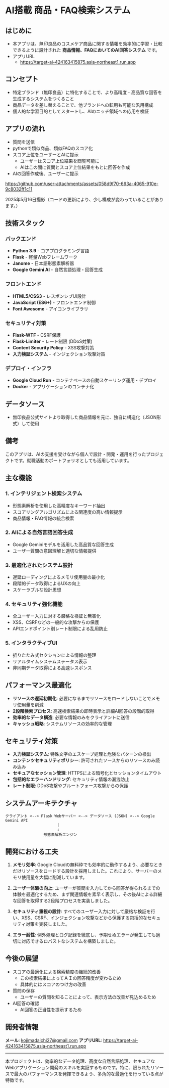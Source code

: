 # AI搭載 商品・FAQ検索システム

## はじめに

- 本アプリは、無印良品のコスメケア商品に関する情報を効率的に学習・比較できるように設計された **商品情報、FAQにおいてのAI回答システム** です。  
- アプリURL
  - https://target-ai-424163415875.asia-northeast1.run.app

## コンセプト

- 特定ブランド（無印良品）に特化することで、より高精度・高品質な回答を生成するシステムをつくること
- 商品データを差し替えることで、他ブランドへの転用も可能な汎用構成
- 個人的な学習目的としてスタートし、AIのニッチ領域への応用を検証

## アプリの流れ

- 質問を送信
- pythonで類似商品、類似FAQのスコア化
- スコア上位をユーザーとAIに提示
  - ユーザーはスコア上位結果を閲覧可能に
  - AIはこの間に質問とスコア上位結果をもとに回答を作成
- AIの回答作成後、ユーザーに提示



https://github.com/user-attachments/assets/058d9f70-663a-4065-910e-9c8032ff1c11






2025年5月16日撮影（コードの更新により、少し構成が変わっていることがあります。）

## 技術スタック

### バックエンド
- **Python 3.9** - コアプログラミング言語
- **Flask** - 軽量Webフレームワーク
- **Janome** - 日本語形態素解析器
- **Google Gemini AI** - 自然言語処理・回答生成

### フロントエンド
- **HTML5/CSS3** - レスポンシブUI設計
- **JavaScript (ES6+)** - フロントエンド制御
- **Font Awesome** - アイコンライブラリ

### セキュリティ対策
- **Flask-WTF** - CSRF保護
- **Flask-Limiter** - レート制限 (DDoS対策)
- **Content Security Policy** - XSS攻撃対策
- **入力検証システム** - インジェクション攻撃対策

### デプロイ・インフラ
- **Google Cloud Run** - コンテナベースの自動スケーリング運用・デプロイ
- **Docker** - アプリケーションのコンテナ化

## データソース

- 無印良品公式サイトより取得した商品情報を元に、独自に構造化（JSON形式）して使用

## 備考
このアプリは、AIの支援を受けながら個人で設計・開発・運用を行ったプロジェクトです。就職活動のポートフォリオとしても活用しています。

## 主な機能

### 1. インテリジェント検索システム
- 形態素解析を使用した高精度なキーワード抽出
- スコアリングアルゴリズムによる関連度の高い情報提示
- 商品情報・FAQ情報の統合検索

### 2. AIによる自然言語回答生成
- Google Geminiモデルを活用した高品質な回答生成
- ユーザー質問の意図理解と適切な情報提供

### 3. 最適化されたシステム設計
- 遅延ローディングによるメモリ使用量の最小化
- 段階的データ取得によるUXの向上
- スケーラブルな設計思想

### 4. セキュリティ強化機能
- 全ユーザー入力に対する厳格な検証と無害化
- XSS、CSRFなどの一般的な攻撃からの保護
- APIエンドポイント別レート制限による乱用防止

### 5. インタラクティブUI
- 折りたたみ式セクションによる情報の整理
- リアルタイムシステムステータス表示
- 非同期データ取得による高速レスポンス

## パフォーマンス最適化

- **リソースの遅延初期化**: 必要になるまでリソースをロードしないことでメモリ使用量を削減
- **2段階検索プロセス**: 高速検索結果の即時表示と詳細AI回答の段階的取得
- **効率的なデータ構造**: 必要な情報のみをクライアントに送信
- **キャッシュ戦略**: システムリソースの効率的な管理

## セキュリティ対策

- **入力検証システム**: 特殊文字のエスケープ処理と危険なパターンの検出
- **コンテンツセキュリティポリシー**: 許可されたソースからのリソースのみ読み込み
- **セキュアなセッション管理**: HTTPSによる暗号化とセッションタイムアウト
- **包括的なエラーハンドリング**: セキュリティ情報の漏洩防止
- **レート制限**: DDoS攻撃やブルートフォース攻撃からの保護

## システムアーキテクチャ

```
クライアント <--> Flask Webサーバー <--> データソース (JSON) <--> Google Gemini API
                       |
                       ↓
                 形態素解析エンジン
```

## 開発における工夫

1. **メモリ効率**: Google Cloudの無料枠でも効率的に動作するよう、必要なときだけリソースをロードする設計を採用しました。これにより、サーバーのメモリ使用量を大幅に削減しています。

2. **ユーザー体験の向上**: ユーザーが質問を入力してから回答が得られるまでの体験を最適化するため、まず関連情報を素早く表示し、その後AIによる詳細な回答を取得する2段階プロセスを実装しました。

3. **セキュリティ重視の設計**: すべてのユーザー入力に対して厳格な検証を行い、XSS、CSRF、インジェクション攻撃などから保護する包括的なセキュリティ対策を実装しました。

4. **エラー耐性**: 例外処理とログ記録を徹底し、予期せぬエラーが発生しても適切に対応できるロバストなシステムを構築しました。

## 今後の展望

- スコアの最適化による検索精度の継続的改善
  - この検索結果によってＡＩの回答精度が変わるため
  - 具体的にはスコアのつけ方の改善
- 質問の保存
  - ユーザーの質問を知ることによって、表示方法の改善が見込めるため
- AI回答の確認
  - AI回答の正当性を提示するため

## 開発者情報

**メール**: kojimadaichi27@gmail.com
**アプリURL**: https://target-ai-424163415875.asia-northeast1.run.app



---

本プロジェクトは、効率的なデータ処理、高度な自然言語処理、セキュアなWebアプリケーション開発のスキルを実証するものです。特に、限られたリソースで最大のパフォーマンスを発揮できるよう、多角的な最適化を行っている点が特徴です。
